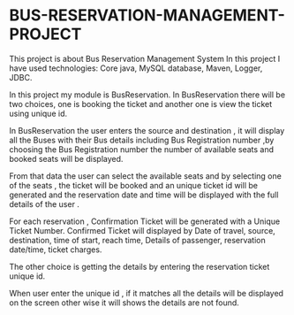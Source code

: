 # BUS-RESERVATION-MANAGEMENT-PROJECT


This project is about Bus Reservation Management System In this project I have used technologies:
  Core java, 
  MySQL database, 
  Maven,
  Logger, 
  JDBC. 
  
In this project my module is BusReservation.
In BusReservation there will be two choices, one is booking the ticket and another one is view the ticket using unique id. 

In BusReservation the user enters the source and destination , it will display all the Buses with their Bus details including Bus Registration number ,by choosing the Bus Registration number the number of available seats and booked seats will be displayed.

From that data the user can select the available seats and by selecting one of the seats , the ticket will be booked and an unique ticket id will be generated and the reservation date and time will be displayed with the full details of the user .

For each reservation , Confirmation Ticket will be generated with a Unique Ticket Number.
Confirmed Ticket will displayed by Date of travel, source, destination, time of start, reach time, Details of passenger, reservation date/time, ticket charges.

The other choice is getting the details by entering the reservation ticket unique id.

When user enter the unique id , if it matches all the details will be displayed on the screen other wise it will shows the details are not found.
